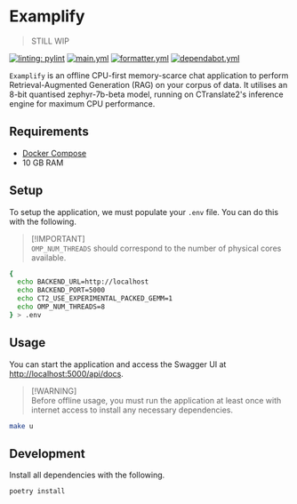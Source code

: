 # Examplify

> STILL WIP

[![linting: pylint](https://img.shields.io/badge/linting-pylint-yellowgreen)](https://github.com/PyCQA/pylint)
[![main.yml](https://github.com/winstxnhdw/Examplify/actions/workflows/main.yml/badge.svg)](https://github.com/winstxnhdw/Examplify/actions/workflows/main.yml)
[![formatter.yml](https://github.com/winstxnhdw/Examplify/actions/workflows/formatter.yml/badge.svg)](https://github.com/winstxnhdw/Examplify/actions/workflows/formatter.yml)
[![dependabot.yml](https://github.com/winstxnhdw/Examplify/actions/workflows/dependabot.yml/badge.svg)](https://github.com/winstxnhdw/Examplify/actions/workflows/dependabot.yml)

`Examplify` is an offline CPU-first memory-scarce chat application to perform Retrieval-Augmented Generation (RAG) on your corpus of data. It utilises an 8-bit quantised zephyr-7b-beta model, running on CTranslate2's inference engine for maximum CPU performance.

## Requirements

- [Docker Compose](https://docs.docker.com/compose/install/)
- 10 GB RAM

## Setup

To setup the application, we must populate your `.env` file. You can do this with the following.

> [!IMPORTANT]\
> `OMP_NUM_THREADS` should correspond to the number of physical cores available.

```bash
{
  echo BACKEND_URL=http://localhost
  echo BACKEND_PORT=5000
  echo CT2_USE_EXPERIMENTAL_PACKED_GEMM=1
  echo OMP_NUM_THREADS=8
} > .env
```

## Usage

You can start the application and access the Swagger UI at [http://localhost:5000/api/docs](http://localhost:5000/api/docs).

> [!WARNING]\
> Before offline usage, you must run the application at least once with internet access to install any necessary dependencies.

```bash
make u
```

## Development

Install all dependencies with the following.

```bash
poetry install
```
